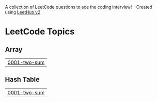 A collection of LeetCode questions to ace the coding interview! - Created using [LeetHub v2](https://github.com/arunbhardwaj/LeetHub-2.0)
<!---LeetCode Topics Start-->
# LeetCode Topics
## Array
|  |
| ------- |
| [0001-two-sum](https://github.com/Rajkanwars15/LC/tree/master/0001-two-sum) |
## Hash Table
|  |
| ------- |
| [0001-two-sum](https://github.com/Rajkanwars15/LC/tree/master/0001-two-sum) |
<!---LeetCode Topics End-->